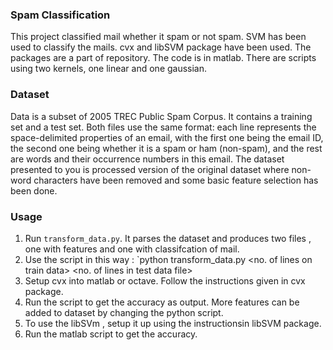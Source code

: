 ### Spam Classification

This project classified mail whether it spam or not spam. SVM has been used to classify the mails. cvx and libSVM package have been used. The packages are a part of repository. The code is in matlab. There are scripts using two kernels, one linear and one gaussian. 


### Dataset
Data is a subset of 2005 TREC Public Spam Corpus. It contains a training set and a test set. Both files use the same format: each line represents the space-delimited properties of an email, with the first one being the email ID, the second one being whether it is a spam or ham (non-spam), and the rest are words and their occurrence numbers in this email. The dataset presented to you is processed version of the original dataset where non-word characters have been removed and some basic feature selection has been done.

### Usage
1. Run `transform_data.py`. It parses the dataset and produces two files , one with features and one with classifcation of mail.
2. Use the script in this way : `python transform_data.py <no. of lines on train data> <path to train file> <no. of lines in test data file> <path to test data file>
3. Setup cvx into matlab or octave. Follow the instructions given in cvx package.
4. Run the script to get the accuracy as output. More features can be added to dataset by changing the python script.
5. To use the libSVm , setup it up using the instructionsin libSVM package.
6. Run the matlab script to get the accuracy.
